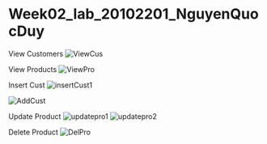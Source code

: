 # Week02_lab_20102201_NguyenQuocDuy
View Customers
![ViewCus](https://github.com/Pandeee12/Week02_lab_20102201_NguyenQuocDuy/assets/144768405/96f5b252-bb87-4916-85b1-ad0e7da8813d)

View Products
![ViewPro](https://github.com/Pandeee12/Week02_lab_20102201_NguyenQuocDuy/assets/144768405/679d1720-dc19-4121-ba7d-50090852fbba)

Insert Cust
![insertCust1](https://github.com/Pandeee12/Week02_lab_20102201_NguyenQuocDuy/assets/144768405/1599eecd-0181-4727-911e-5e2665f57065)

![AddCust](https://github.com/Pandeee12/Week02_lab_20102201_NguyenQuocDuy/assets/144768405/e7bb1c77-cc2b-4c58-831a-4ca3d4b826bf)

Update Product
![updatepro1](https://github.com/Pandeee12/Week02_lab_20102201_NguyenQuocDuy/assets/144768405/622e1ae1-40bf-4112-9780-7f3c9d7cabde)
![updatepro2](https://github.com/Pandeee12/Week02_lab_20102201_NguyenQuocDuy/assets/144768405/dc814e5c-2326-4bc9-93b1-6b6a35549521)

Delete Product
![DelPro](https://github.com/Pandeee12/Week02_lab_20102201_NguyenQuocDuy/assets/144768405/e82af101-0b55-434a-a267-7050da6c39c6)
